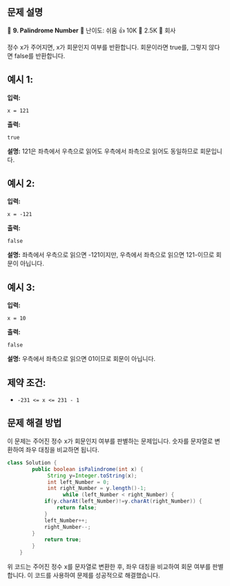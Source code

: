 ## 문제 설명
📌 **9. Palindrome Number**
🌟 난이도: 쉬움
👍 10K
💬 2.5K
🏢 회사

정수 x가 주어지면, x가 회문인지 여부를 반환합니다. 회문이라면 true를, 그렇지 않다면 false를 반환합니다.

## 예시 1:

**입력:**
```plaintext
x = 121
```

**출력:**
```plaintext
true
```

**설명:**
121은 좌측에서 우측으로 읽어도 우측에서 좌측으로 읽어도 동일하므로 회문입니다.

## 예시 2:

**입력:**
```plaintext
x = -121
```

**출력:**
```plaintext
false
```

**설명:**
좌측에서 우측으로 읽으면 -121이지만, 우측에서 좌측으로 읽으면 121-이므로 회문이 아닙니다.

## 예시 3:

**입력:**
```plaintext
x = 10
```

**출력:**
```plaintext
false
```

**설명:**
우측에서 좌측으로 읽으면 01이므로 회문이 아닙니다.

## 제약 조건:

- `-231 <= x <= 231 - 1`

## 문제 해결 방법
이 문제는 주어진 정수 x가 회문인지 여부를 판별하는 문제입니다. 숫자를 문자열로 변환하여 좌우 대칭을 비교하면 됩니다.

```java
class Solution {
	    public boolean isPalindrome(int x) {
	    	 String y=Integer.toString(x);
	    	 int left_Number = 0;
	    	 int right_Number = y.length()-1;
				  while (left_Number < right_Number) {
	    	if(y.charAt(left_Number)!=y.charAt(right_Number)) {
	    		return false;
	    	}
            left_Number++;
            right_Number--;
        }
	        return true;
	    }
	}
```

위 코드는 주어진 정수 x를 문자열로 변환한 후, 좌우 대칭을 비교하여 회문 여부를 판별합니다. 이 코드를 사용하여 문제를 성공적으로 해결했습니다.

